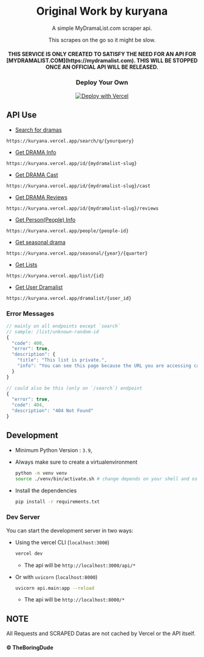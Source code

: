 <div align="center">
  <h1>Original Work by kuryana</h1>

  <p>A simple MyDramaList.com scraper api.</p>
  <p>This scrapes on the go so it might be slow.</p>

  <h4>THIS SERVICE IS ONLY CREATED TO SATISFY THE NEED FOR AN API FOR [MYDRAMALIST.COM](https://mydramalist.com). THIS WILL BE STOPPED ONCE AN OFFICIAL API WILL BE RELEASED.</h4>

### Deploy Your Own

[![Deploy with Vercel](https://vercel.com/button)](https://vercel.com/new/git/external?repository-url=https%3A%2F%2Fgithub.com%2FTheBoringDude%2Fkuryana)

</div>

## API Use

- [Search for dramas](https://kuryana.vercel.app/search/q/)

```
https://kuryana.vercel.app/search/q/{yourquery}
```

- [Get DRAMA Info](https://kuryana.vercel.app/id/)

```
https://kuryana.vercel.app/id/{mydramalist-slug}
```

- [Get DRAMA Cast](https://kuryana.vercel.app/id/{id}/cast)

```
https://kuryana.vercel.app/id/{mydramalist-slug}/cast
```

- [Get DRAMA Reviews](https://kuryana.vercel.app/id/{id}/reviews)

```
https://kuryana.vercel.app/id/{mydramalist-slug}/reviews
```

- [Get Person(People) Info](https://kuryana.vercel.app/people/)

```
https://kuryana.vercel.app/people/{people-id}
```

- [Get seasonal drama](https://kuryana.vercel.app/seasonal/)

```
https://kuryana.vercel.app/seasonal/{year}/{quarter}
```

- [Get Lists](https://kuryana.vercel.app/list/)

```
https://kuryana.vercel.app/list/{id}
```

- [Get User Dramalist](https://kuryana.vercel.app/dramalist/)

```
https://kuryana.vercel.app/dramalist/{user_id}
```

### Error Messages

```js
// mainly on all endpoints except `search`
// sample: /list/unknown-random-id
{
  "code": 400,
  "error": true,
  "description": {
    "title": "This list is private.",
    "info": "You can see this page because the URL you are accessing cannot be found."
  }
}
```

```js
// could also be this (only on `/search`) endpoint
{
  "error": true,
  "code": 404,
  "description": "404 Not Found"
}
```

## Development

- Minimum Python Version : `3.9`,

- Always make sure to create a virtualenvironment

  ```sh
  python -m venv venv
  source ./venv/bin/activate.sh # change depends on your shell and os
  ```

- Install the dependencies
  ```sh
  pip install -r requirements.txt
  ```

### Dev Server

You can start the development server in two ways:

- Using the vercel CLI (`localhost:3000`)

  ```sh
  vercel dev
  ```

  - The api will be `http://localhost:3000/api/*`

- Or with `uvicorn` (`localhost:8000`)

  ```sh
  uvicorn api.main:app --reload
  ```

  - The api will be `http://localhost:8000/*`

## NOTE

All Requests and SCRAPED Datas are not cached by Vercel or the API itself.

#### &copy; TheBoringDude

